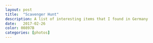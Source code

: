 ```yaml
---
layout: post
title:  "Scavenger Hunt"
description: A list of interesting items that I found in Germany
date:   2017-02-26
color: 00897B
categories: [photos]
---
```


